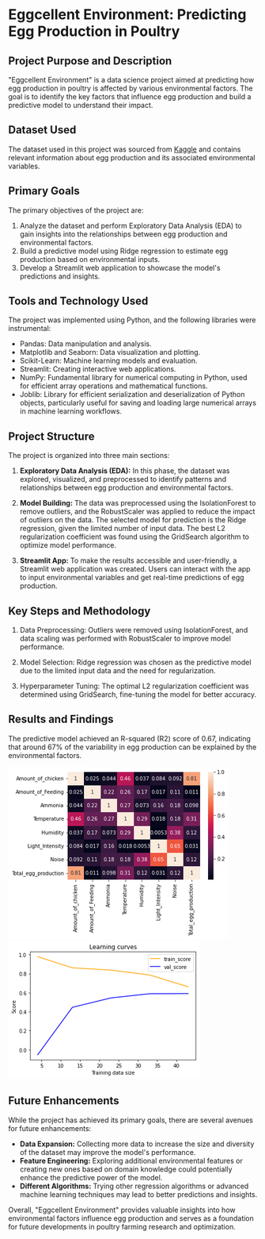 # Eggcellent Environment: Predicting Egg Production in Poultry

## Project Purpose and Description
"Eggcellent Environment" is a data science project aimed at predicting how egg production in poultry is affected by various environmental factors. The goal is to identify the key factors that influence egg production and build a predictive model to understand their impact.

## Dataset Used
The dataset used in this project was sourced from [Kaggle](https://www.kaggle.com/datasets/niharika41298/egg-production-dataset-state-wise-india) and contains relevant information about egg production and its associated environmental variables.

## Primary Goals
The primary objectives of the project are:
1. Analyze the dataset and perform Exploratory Data Analysis (EDA) to gain insights into the relationships between egg production and environmental factors.
2. Build a predictive model using Ridge regression to estimate egg production based on environmental inputs.
3. Develop a Streamlit web application to showcase the model's predictions and insights.

## Tools and Technology Used
The project was implemented using Python, and the following libraries were instrumental:
- Pandas: Data manipulation and analysis.
- Matplotlib and Seaborn: Data visualization and plotting.
- Scikit-Learn: Machine learning models and evaluation.
- Streamlit: Creating interactive web applications.
- NumPy: Fundamental library for numerical computing in Python, used for efficient array operations and mathematical functions.
- Joblib: Library for efficient serialization and deserialization of Python objects, particularly useful for saving and loading large numerical arrays in machine learning workflows.

## Project Structure
The project is organized into three main sections:
1. **Exploratory Data Analysis (EDA):** In this phase, the dataset was explored, visualized, and preprocessed to identify patterns and relationships between egg production and environmental factors.

2. **Model Building:** The data was preprocessed using the IsolationForest to remove outliers, and the RobustScaler was applied to reduce the impact of outliers on the data. The selected model for prediction is the Ridge regression, given the limited number of input data. The best L2 regularization coefficient was found using the GridSearch algorithm to optimize model performance.

3. **Streamlit App:** To make the results accessible and user-friendly, a Streamlit web application was created. Users can interact with the app to input environmental variables and get real-time predictions of egg production.

## Key Steps and Methodology
1. Data Preprocessing: Outliers were removed using IsolationForest, and data scaling was performed with RobustScaler to improve model performance.

2. Model Selection: Ridge regression was chosen as the predictive model due to the limited input data and the need for regularization.

3. Hyperparameter Tuning: The optimal L2 regularization coefficient was determined using GridSearch, fine-tuning the model for better accuracy.

## Results and Findings
The predictive model achieved an R-squared (R2) score of 0.67, indicating that around 67% of the variability in egg production can be explained by the environmental factors.

![EDA Results](corr.png)
![ML Training Results](learning_curves.png)

## Future Enhancements
While the project has achieved its primary goals, there are several avenues for future enhancements:
- **Data Expansion:** Collecting more data to increase the size and diversity of the dataset may improve the model's performance.
- **Feature Engineering:** Exploring additional environmental features or creating new ones based on domain knowledge could potentially enhance the predictive power of the model.
- **Different Algorithms:** Trying other regression algorithms or advanced machine learning techniques may lead to better predictions and insights.

Overall, "Eggcellent Environment" provides valuable insights into how environmental factors influence egg production and serves as a foundation for future developments in poultry farming research and optimization.
